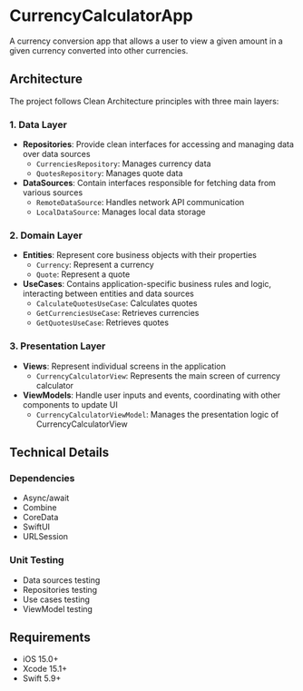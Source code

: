 #  CurrencyCalculatorApp

A currency conversion app that allows a user to view a given amount in a given currency converted into other currencies.


## Architecture

The project follows Clean Architecture principles with three main layers:

### 1. Data Layer
- **Repositories**: Provide clean interfaces for accessing and managing data over data sources
  - `CurrenciesRepository`: Manages currency data
  - `QuotesRepository`: Manages quote data
- **DataSources**: Contain interfaces responsible for fetching data from various sources
  - `RemoteDataSource`: Handles network API communication
  - `LocalDataSource`: Manages local data storage

### 2. Domain Layer
- **Entities**: Represent core business objects with their properties
  - `Currency`: Represent a currency
  - `Quote`: Represent a quote
- **UseCases**: Contains application-specific business rules and logic, interacting between entities and data sources
  - `CalculateQuotesUseCase`: Calculates quotes
  - `GetCurrenciesUseCase`: Retrieves currencies
  - `GetQuotesUseCase`: Retrieves quotes

### 3. Presentation Layer
- **Views**: Represent individual screens in the application
  - `CurrencyCalculatorView`: Represents the main screen of currency calculator
- **ViewModels**: Handle user inputs and events, coordinating with other components to update UI 
  - `CurrencyCalculatorViewModel`: Manages the presentation logic of CurrencyCalculatorView  


## Technical Details

### Dependencies
- Async/await
- Combine
- CoreData
- SwiftUI
- URLSession

### Unit Testing
- Data sources testing
- Repositories testing
- Use cases testing
- ViewModel testing


## Requirements

- iOS 15.0+
- Xcode 15.1+
- Swift 5.9+
